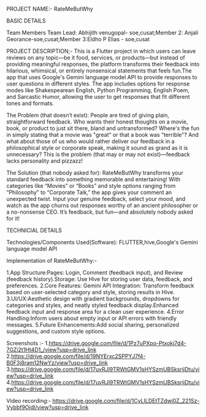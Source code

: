 PROJECT NAME:- RateMeButWhy

BASIC DETAILS

Team Members
Team Lead: Abhijith venugopal- soe,cusat;Member 2: Anjali Georance-soe,cusat;Member 3:Eldho P Elias - soe,cusat

PROJECT DESCRIPTION;-
This is a Flutter project in which  users can leave reviews on any topic—be it food, services, or products—but instead of providing meaningful responses, the platform transforms their feedback into hilarious, whimsical, or entirely nonsensical statements that feels fun.The  app that uses Google's Gemini language model API to provide responses to user questions in different styles. The app includes options for response modes like Shakespearean English, Python Programming, English Poem, and Sarcastic Humor, allowing the user to get responses that fit different tones and formats.

The Problem (that doesn’t exist):
People are tired of giving plain, straightforward feedback. Who wants their honest thoughts on a movie, book, or product to just sit there, bland and untransformed? Where's the fun in simply stating that a movie was "great" or that a book was "terrible"? And what about those of us who would rather deliver our feedback in a philosophical style or corporate speak, making it sound as grand as it is unnecessary? This is the problem (that may or may not exist)—feedback lacks personality and pizzazz!

The Solution (that nobody asked for):
RateMeButWhy transforms your standard feedback into something memorable and entertaining! With categories like “Movies” or “Books” and style options ranging from “Philosophy” to “Corporate Talk,” the app gives your comment an unexpected twist. Input your genuine feedback, select your mood, and watch as the app churns out responses worthy of an ancient philosopher or a no-nonsense CEO. It’s feedback, but fun—and absolutely nobody asked for it!

TECHNICIAL DETAILS

Technologies/Components Used(Software):
FLUTTER,hive,Google's Gemini language model API

Implementation of RateMeButWhy:-

1.App Structure:Pages: Login, Comment (feedback input), and Review (feedback history).Storage: Use Hive for storing user data, feedback, and preferences.
2.Core Features: Gemini API Integration: Transform feedback based on user-selected category and style, storing results in Hive.
3.UI/UX:Aesthetic design with gradient backgrounds, dropdowns for categories and styles, and neatly styled feedback display.Enhanced feedback input and response area for a clean user experience.
4.Error Handling:Inform users about empty input or API errors with friendly messages.
5.Future Enhancements:Add social sharing, personalized suggestions, and custom style options.

Screenshots :-
1.https://drive.google.com/file/d/1Pz7uPXpo-Ptxokj7d4-7GZi2t1Ht4D1_/view?usp=drive_link
2.https://drive.google.com/file/d/19NYErxc2SPPYJ7f4-B0F3j8ram12NwYz/view?usp=drive_link
3.https://drive.google.com/file/d/17uvRJl9TRWtGMV1sHYSzmUBSksrijDtu/view?usp=drive_link
4.https://drive.google.com/file/d/17uvRJl9TRWtGMV1sHYSzmUBSksrijDtu/view?usp=drive_link

Video recording:-
https://drive.google.com/file/d/1CyLILDEtTZdwi0Z_221Sz-Vybbf9OjdI/view?usp=drive_link

